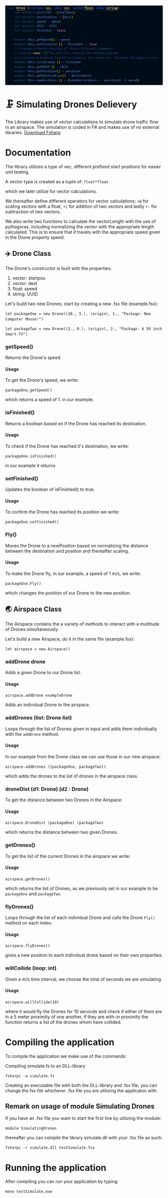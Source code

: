 ![DroneTrafficFlow](/DRONE.png)
# 🗜 Simulating Drones Delievery
The Library makes use of vector calculations to simulate drone traffic flow in an airspace. The simulation is coded in F# and makes use of no external libraries.
[Download Fsharp](https://docs.microsoft.com/en-us/dotnet/fsharp/get-started/install-fsharp
)

# Documentation
The library utilizes a type of vec, different prefixed start positions for easier unit testing.

A vector type is created as a tuple of:
```float*float```

which we later utilize for vector calculations.

We thereafter define different operators for vector calculations: ```+@``` for scaling vectors with a float, ```+|``` for addition of two vectors and lastly ```+-``` for subtraction of two vectors.

We also write two functions to calculate the vectorLength with the use of pythagoras, including normalizing the vector with the appropriate length calculated. This is to ensure that it travels with the appropriate speed given in the Drone property speed.
## ✈️ Drone Class
The Drone's constructor is built with the properties: 
1. vector: startpos
2. vector: dest
3. float: speed
4. string: UUID

Let's build two new Drones, start by creating a new .fsx file (example.fsx):


```let packageOne = new Drone((10., 5.), (origin), 1., "Package: New Computer Mouse!")```

```let packageTwo = new Drone((2., 0.), (origin), 2., "Package: A 50 inch Smart-TV")```

### getSpeed()
Returns the Drone's speed.
#### Usage
To get the Drone's speed, we write:

```packageOne.getSpeed()```

which returns a speed of 1. in our example.
### isFinished()
Returns a boolean based on if the Drone has reached its destination.
#### Usage
To check if the Drone has reached it's destination, we write:

```packageOne.isFinished()```

 in our example it returns 

### setFinished()
Updates the boolean of isFinished() to true.
#### Usage
To confirm the Drone has reached its position we write:

```packageOne.setFinished()```
### Fly()
Moves the Drone to a newPosition based on normalizing the distance between the destination and position and thereafter scaling.
#### Usage
To make the Drone fly, in our example, a speed of 1 m/s, we write:

```packageOne.Fly()```

which changes the position of our Drone to the new position.
## 🌏 Airspace Class
The Airspace contains the a variety of methods to interact with a multitude of Drones simultaneously.

Let's build a new Airspace, do it in the same file (example.fsx):

```let airspace = new Airspace()```

### addDrone drone
Adds a given Drone to our Drone list.

#### Usage
```airspace.addDrone exampleDrone```

Adds an individual Drone to the airspace.

### addDrones (list: Drone list)
Loops through the list of Drones given in input and adds them individually with the ```addDrone``` method. 
#### Usage
In our example from the Drone class we can use those in our new airspace:

```airspace.addDrones ([packageOne, packageTwo])```

which adds the drones to the list of drones in the airspace class.

### droneDist (d1: Drone) (d2 : Drone)
To get the distance between two Drones in the Airspace:

#### Usage
```airspace.DroneDist (packageOne) (packageTwo) ```

which returns the distance between two given Drones.

### getDrones() 
To get the list of the current Drones in the airspace we write:

#### Usage
```airspace.getDrones()```

which returns the list of Drones, as we previously set in our example to be ```packageOne``` and ```packageTwo```.

### flyDrones() 
Loops through the list of each individual Drone and calls the Drone ```Fly()``` method on each index:

#### Usage
```airspace.flyDrones()```

gives a new position to each individual drone based on their own properties. 
### willCollide (loop: int) 
Given a m/s time interval, we choose the total of seconds we are simulating.
#### Usage

```airspace.willCollide(10)```

where it would fly the Drones for 10 seconds and check if either of them are in a 5 meter proximity of one another, if they are with-in proximity the function returns a list of the drones whom have collided.


# Compiling the application
To compile the application we make use of the commands:

Compiling simulate.fs to an DLL-library

```fsharpc -a simulate.fs```

Creating an executable file with both the DLL-library and .fsx file, you can change the fsx file whichever .fsx file you are utilizing the applicaton with.

## Remark on usage of module Simulating Drones
If you have an .fsx file you want to start the first line by utilizing the module: 

```module SimulatingDrones```

thereafter you can compile the library simulate.dll with your .fsx file as such:

```fsharpc -r simulate.dll testSimulate.fsx```
# Running the application
After compiling you can run your application by typing:

```mono testSimulate.exe```
